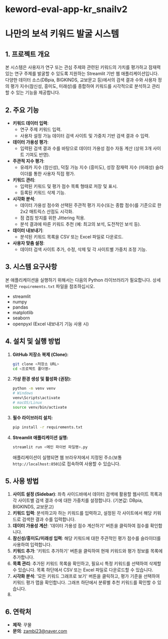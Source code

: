 # keword-eval-app-kr_snailv2
# 나만의 보석 키워드 발굴 시스템

## 1. 프로젝트 개요

본 시스템은 사용자가 연구 또는 관심 주제와 관련된 키워드의 가치를 평가하고 잠재력 있는 연구 주제를 발굴할 수 있도록 지원하는 Streamlit 기반 웹 애플리케이션입니다. 다양한 데이터 소스(DBpia, BIGKINDS, 교보문고 등)에서의 검색 결과 수와 사용자 정의 평가 지수(참신성, 흥미도, 미래성)를 종합하여 키워드를 시각적으로 분석하고 관리할 수 있는 기능을 제공합니다.

## 2. 주요 기능

* **키워드 데이터 입력**:
    * 연구 주제 키워드 입력.
    * 사용자 설정 가능 데이터 검색 사이트 및 가중치 기반 검색 결과 수 입력.
* **데이터 가용성 평가**:
    * 입력된 검색 결과 수를 바탕으로 데이터 가용성 점수 자동 계산 (상위 3개 사이트 기여도 반영).
* **주관적 지수 평가**:
    * 유레카 지수 (참신성), 덕질 가능 지수 (흥미도), 성장 잠재력 지수 (미래성) 슬라이더를 통한 사용자 직접 평가.
* **키워드 관리**:
    * 입력된 키워드 및 평가 점수 목록 형태로 저장 및 표시.
    * 등록된 키워드 삭제 기능.
* **시각화 분석**:
    * 데이터 가용성 점수와 선택된 주관적 평가 지수(또는 종합 점수)를 기준으로 한 2x2 매트릭스 산점도 시각화.
    * 점 겹침 방지를 위한 Jittering 적용.
    * 분석 결과에 따른 키워드 추천 (예: 최고의 보석, 도전적인 보석 등).
* **데이터 내보내기**:
    * 분석된 키워드 목록을 CSV 또는 Excel 파일로 다운로드.
* **사용자 맞춤 설정**:
    * 데이터 검색 사이트 추가, 수정, 삭제 및 각 사이트별 가중치 조정 기능.

## 3. 시스템 요구사항

본 애플리케이션을 실행하기 위해서는 다음의 Python 라이브러리가 필요합니다. 상세 버전은 `requirements.txt` 파일을 참조하십시오.

* streamlit
* numpy
* pandas
* matplotlib
* seaborn
* openpyxl (Excel 내보내기 기능 사용 시)

## 4. 설치 및 실행 방법

1.  **GitHub 저장소 복제 (Clone):**
    ```bash
    git clone <저장소 URL>
    cd <프로젝트 폴더명>
    ```

2.  **가상 환경 생성 및 활성화 (권장):**
    ```bash
    python -m venv venv
    # Windows
    venv\Scripts\activate
    # macOS/Linux
    source venv/bin/activate
    ```

3.  **필수 라이브러리 설치:**
    ```bash
    pip install -r requirements.txt
    ```

4.  **Streamlit 애플리케이션 실행:**
    ```bash
    streamlit run <메인 파이썬 파일명>.py
    ```
    애플리케이션이 실행되면 웹 브라우저에서 지정된 주소(보통 `http://localhost:8501`)로 접속하여 사용할 수 있습니다.

## 5. 사용 방법

1.  **사이트 설정 (Sidebar)**: 좌측 사이드바에서 데이터 검색에 활용할 웹사이트 목록과 각 사이트별 검색 결과 수에 대한 가중치를 설정합니다. (기본값: DBpia, BIGKINDS, 교보문고)
2.  **키워드 입력**: 분석하고자 하는 키워드를 입력하고, 설정된 각 사이트에서 해당 키워드로 검색한 결과 수를 입력합니다.
3.  **데이터 가용성 계산**: '데이터 가용성 점수 계산하기' 버튼을 클릭하여 점수를 확인합니다.
4.  **참신성/흥미도/미래성 입력**: 해당 키워드에 대한 주관적인 평가 점수를 슬라이더를 사용하여 입력합니다.
5.  **키워드 추가**: '키워드 추가하기' 버튼을 클릭하여 현재 키워드와 평가 정보를 목록에 추가합니다.
6.  **목록 관리**: 추가된 키워드 목록을 확인하고, 필요시 특정 키워드를 선택하여 삭제할 수 있습니다. 목록 하단에서 CSV 또는 Excel 파일로 다운로드할 수 있습니다.
7.  **시각화 분석**: '모든 키워드 그래프로 보기' 버튼을 클릭하고, 평가 기준을 선택하여 키워드 평가 맵을 확인합니다. 그래프 하단에서 분류별 추천 키워드를 확인할 수 있습니다.
8.  

## 6. 연락처

* **제작**: 꾸물
* **문의**: zambi23@naver.com
